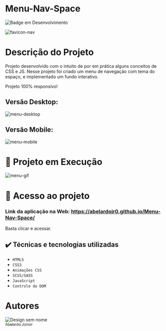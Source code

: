 # Menu-Nav-Space

![Badge em Desenvolvimento](http://img.shields.io/static/v1?label=STATUS&message=CONCLUÍDO&color=GREEN&style=for-the-badge)

![favicon-nav](https://user-images.githubusercontent.com/106066785/209351553-3fd95abb-94dc-4527-a001-df6016c8e798.png)

# Descrição do Projeto

Projeto desenvolvido com o intuito de por em prática alguns conceitos de CSS e JS. Nesse projeto foi criado um menu de navegação com tema do espaço, e implementado um fundo interativo.

Projeto 100% responsivo!

## Versão Desktop:
![menu-desktop](https://user-images.githubusercontent.com/106066785/209352978-bb0fe5ca-1bc2-4c8b-80bf-96546a2002de.png)

## Versão Mobile:
![menu-mobile](https://user-images.githubusercontent.com/106066785/209353084-c0926ac1-6203-49c9-8689-a97168f415bf.png)



# :hammer: Projeto em Execução

![menu-gif](https://user-images.githubusercontent.com/106066785/209353945-b632e768-64fe-47ec-b667-f926eac4ce4f.gif)

# 📁 Acesso ao projeto

### Link da aplicação na Web: https://abelardojr0.github.io/Menu-Nav-Space/

Basta clicar e acessar.

## ✔️ Técnicas e tecnologias utilizadas

- ``HTML5``
- ``CSS3``
- ``Animações CSS``
- ``SCSS/SASS``
- ``JavaScript``
- ``Controle do DOM``

# Autores
![Design sem nome](https://user-images.githubusercontent.com/106066785/209356927-d0162605-f53a-4d25-badc-7504c22785ef.png)
[<br><sub>Abelardo Júnior</sub>](https://www.linkedin.com/in/abelardo-junior/) 
